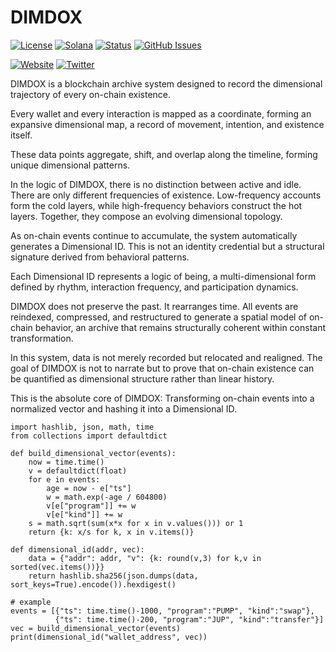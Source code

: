 # DIMDOX

[![License](https://img.shields.io/badge/License-MIT-blue.svg)](https://opensource.org/licenses/MIT)
[![Solana](https://img.shields.io/badge/Solana-Web3-green.svg)](https://solana.com/)
[![Status](https://img.shields.io/badge/Status-In%20Development-orange.svg)]()
[![GitHub Issues](https://img.shields.io/github/issues/yourusername/ontora-ai.svg)](https://github.com/yourusername/ontora-ai/issues)

[![Website](https://img.shields.io/badge/Website-DIMDOX-blue?logo=google-chrome)](https://dimdox.tech/)
[![Twitter](https://img.shields.io/badge/Twitter-DIMDOX-blue?logo=twitter)](https://x.com/DIMDOXBLOCK)


DIMDOX is a blockchain archive system designed to record the dimensional trajectory of every on-chain existence.

Every wallet and every interaction is mapped as a coordinate, forming an expansive dimensional map, a record of movement, intention, and existence itself.

These data points aggregate, shift, and overlap along the timeline, forming unique dimensional patterns.

In the logic of DIMDOX, there is no distinction between active and idle.
There are only different frequencies of existence. Low-frequency accounts form the cold layers, while high-frequency behaviors construct the hot layers. Together, they compose an evolving dimensional topology.

As on-chain events continue to accumulate, the system automatically generates a Dimensional ID. This is not an identity credential but a structural signature derived from behavioral patterns.

Each Dimensional ID represents a logic of being, a multi-dimensional form defined by rhythm, interaction frequency, and participation dynamics.

DIMDOX does not preserve the past. It rearranges time.
All events are reindexed, compressed, and restructured to generate a spatial model of on-chain behavior, an archive that remains structurally coherent within constant transformation.

In this system, data is not merely recorded but relocated and realigned.
The goal of DIMDOX is not to narrate but to prove that on-chain existence can be quantified as dimensional structure rather than linear history.

This is the absolute core of DIMDOX:
Transforming on-chain events into a normalized vector and hashing it into a Dimensional ID.

```
import hashlib, json, math, time
from collections import defaultdict

def build_dimensional_vector(events):
    now = time.time()
    v = defaultdict(float)
    for e in events:
        age = now - e["ts"]
        w = math.exp(-age / 604800)
        v[e["program"]] += w
        v[e["kind"]] += w
    s = math.sqrt(sum(x*x for x in v.values())) or 1
    return {k: x/s for k, x in v.items()}

def dimensional_id(addr, vec):
    data = {"addr": addr, "v": {k: round(v,3) for k,v in sorted(vec.items())}}
    return hashlib.sha256(json.dumps(data, sort_keys=True).encode()).hexdigest()

# example
events = [{"ts": time.time()-1000, "program":"PUMP", "kind":"swap"},
          {"ts": time.time()-200, "program":"JUP", "kind":"transfer"}]
vec = build_dimensional_vector(events)
print(dimensional_id("wallet_address", vec))
```

